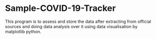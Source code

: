 # Sample-COVID-19-Tracker
This program is to assess and store the data after extracting from official sources and doing data analysis over it using data visualisation by matplotlib python.
